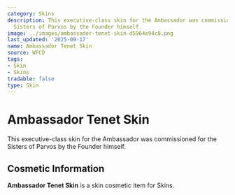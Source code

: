 ```yaml
---
category: Skins
description: This executive-class skin for the Ambassador was commissioned for the
  Sisters of Parvos by the Founder himself.
image: ../images/ambassador-tenet-skin-d5964e94c8.png
last_updated: '2025-09-17'
name: Ambassador Tenet Skin
source: WFCD
tags:
- Skin
- Skins
tradable: false
type: Skin
---
```


# Ambassador Tenet Skin

This executive-class skin for the Ambassador was commissioned for the Sisters of Parvos by the Founder himself.

## Cosmetic Information

**Ambassador Tenet Skin** is a skin cosmetic item for Skins.

